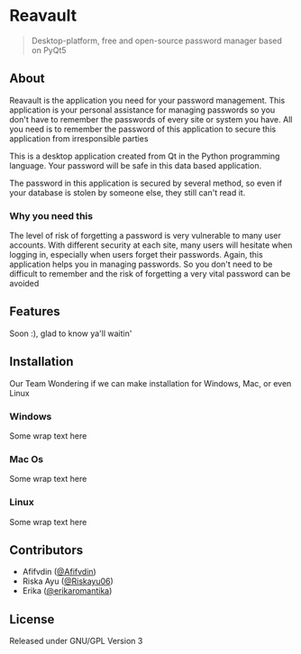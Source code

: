 # Reavault

> Desktop-platform, free and open-source password manager based on PyQt5

## About

Reavault is the application you need for your password management. This application is your personal assistance for managing passwords so you don't have to remember the passwords of every site or system you have. All you need is to remember the password of this application to secure this application from irresponsible parties

This is a desktop application created from Qt in the Python programming language. Your password will be safe in this data based application.

The password in this application is secured by several method, so even if your database is stolen by someone else, they still can't read it.

### Why you need this

The level of risk of forgetting a password is very vulnerable to many user accounts. With different security at each site, many users will hesitate when logging in, especially when users forget their passwords. Again, this application helps you in managing passwords. So you don't need to be difficult to remember and the risk of forgetting a very vital password can be avoided

## Features

Soon :), glad to know ya'll waitin'

## Installation

Our Team Wondering if we can make installation for Windows, Mac, or even Linux

### Windows

Some wrap text here

### Mac Os

Some wrap text here

### Linux

Some wrap text here

## Contributors

- Afifvdin  ([@Afifvdin](https://github.com/Afifvdin))
- Riska Ayu ([@Riskayu06](https://github.com/Riskayu06))
- Erika     ([@erikaromantika](https://github.com/erikaromantika))

## License

Released under GNU/GPL Version 3
